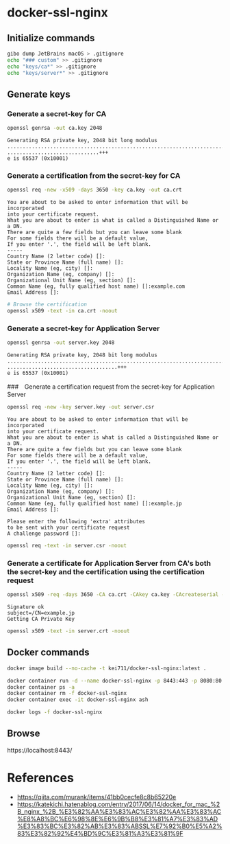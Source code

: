 docker-ssl-nginx
===

## Initialize commands

```bash
gibo dump JetBrains macOS > .gitignore
echo "### custom" >> .gitignore
echo "keys/ca*" >> .gitignore
echo "keys/server*" >> .gitignore
```

## Generate keys

### Generate a secret-key for CA

```bash
openssl genrsa -out ca.key 2048
```

```
Generating RSA private key, 2048 bit long modulus
...............................................................................................+++
..............................+++
e is 65537 (0x10001)
```

### Generate a certification from the secret-key for CA

```bash
openssl req -new -x509 -days 3650 -key ca.key -out ca.crt
```

```
You are about to be asked to enter information that will be incorporated
into your certificate request.
What you are about to enter is what is called a Distinguished Name or a DN.
There are quite a few fields but you can leave some blank
For some fields there will be a default value,
If you enter '.', the field will be left blank.
-----
Country Name (2 letter code) []:
State or Province Name (full name) []:
Locality Name (eg, city) []:
Organization Name (eg, company) []:
Organizational Unit Name (eg, section) []:
Common Name (eg, fully qualified host name) []:example.com
Email Address []:
```

```bash
# Browse the certification
openssl x509 -text -in ca.crt -noout
```

### Generate a secret-key for Application Server

```bash
openssl genrsa -out server.key 2048
```

```
Generating RSA private key, 2048 bit long modulus
................................................................................................+++
....................................+++
e is 65537 (0x10001)
```

###　Generate a certification request from the secret-key for Application Server

```bash
openssl req -new -key server.key -out server.csr
```

```
You are about to be asked to enter information that will be incorporated
into your certificate request.
What you are about to enter is what is called a Distinguished Name or a DN.
There are quite a few fields but you can leave some blank
For some fields there will be a default value,
If you enter '.', the field will be left blank.
-----
Country Name (2 letter code) []:
State or Province Name (full name) []:
Locality Name (eg, city) []:
Organization Name (eg, company) []:
Organizational Unit Name (eg, section) []:
Common Name (eg, fully qualified host name) []:example.jp
Email Address []:

Please enter the following 'extra' attributes
to be sent with your certificate request
A challenge password []:
```

```bash
openssl req -text -in server.csr -noout
```

### Generate a certificate for Application Server from CA's both the secret-key and the certification using the certification request

```bash
openssl x509 -req -days 3650 -CA ca.crt -CAkey ca.key -CAcreateserial -in server.csr -out server.crt
```

```
Signature ok
subject=/CN=example.jp
Getting CA Private Key
```

```bash
openssl x509 -text -in server.crt -noout
```


## Docker commands

```bash
docker image build --no-cache -t kei711/docker-ssl-nginx:latest .

docker container run -d --name docker-ssl-nginx -p 8443:443 -p 8080:80 kei711/docker-ssl-nginx:latest
docker container ps -a
docker container rm -f docker-ssl-nginx
docker container exec -it docker-ssl-nginx ash

docker logs -f docker-ssl-nginx
```

## Browse

https://localhost:8443/



# References

- https://qiita.com/murank/items/41bb0cecfe8c8b65220e
- https://katekichi.hatenablog.com/entry/2017/06/14/docker_for_mac_%2B_nginx_%2B_%E3%82%AA%E3%83%AC%E3%82%AA%E3%83%AC%E8%A8%BC%E6%98%8E%E6%9B%B8%E3%81%A7%E3%83%AD%E3%83%BC%E3%82%AB%E3%83%ABSSL%E7%92%B0%E5%A2%83%E3%82%92%E4%BD%9C%E3%81%A3%E3%81%9F

